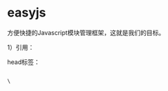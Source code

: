 easyjs
======

方便快捷的Javascript模块管理框架，这就是我们的目标。


1）引用：

head标签：

<code>
\<script src="./libs/easyjs.0.0.1.js" id="root" data-config="./config.js" data-main="./app.js"\>\</script\>
</code>

属性：

src: 框架地址，目录只认libs

id: 只读

data-config: 配置文件地址

data-main: 主文件地址

2）配置：

<code>
define({

	debug: true,
	
	alias: {
		a: "bbb/libs/jquery.1.9.1.js",
		b: "ccc/plugs/plugs.1.0.0.js",
		d: "./plugs/plugs.js",
		e: "http://my.ku6.com/i/service/signed/unreadmessagecount",
		c: {
			url: "ddd/unreadmessagecount",
			callback: function(data) {
				alert("jsonp");
			}
		},
		f: "./test.js",
		h: "./test1.js"
	},
	
	paths: {
		bbb: "http://js.ku6cdn.com/comm/my",
		ccc: "http://js.ku6cdn.com/comm/my/0.0.8/modules",
		ddd: "http://my.ku6.com/i/service/signed"
	}});
</code>

解释：

debug: 是否处于调试

alias: ni文件地址

paths: 

3）书写：

代码：

<code>
define(function(require, exports, module) {

	require("a");
	
	var b = require("f");
	
	module.use("http://js.ku6cdn.com/comm/my/libs/jquery.1.9.1.js", function(){
	
		console.log(jQuery);
		
	});
	
	module.use("./plugs/plugs.js", function(){
	
		console.log("plugs");
		
	});
	
	exports.aaa = "a";});
</code>


解释：

require: 引入指定名称的模块，如模块提供返回接口，就会返回结果。

exports: 返回值对象。

module: easyjs主体。


单模块配置及引用方式：

module.config(配置对象);

module.use(引用模块地址, 回调函数);
